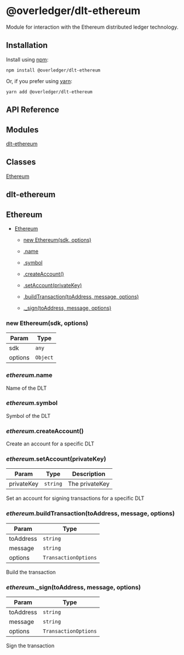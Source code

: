 # @overledger/dlt-ethereum

Module for interaction with the Ethereum distributed ledger technology.

## Installation

Install using [npm](https://www.npmjs.org/):
```
npm install @overledger/dlt-ethereum
```

Or, if you prefer using [yarn](https://yarnpkg.com/):

```
yarn add @overledger/dlt-ethereum
```

## API Reference

## Modules

<dl>
<dt><a href="#module_dlt-ethereum">dlt-ethereum</a></dt>
<dd></dd>
</dl>

## Classes

<dl>
<dt><a href="#Ethereum">Ethereum</a></dt>
<dd></dd>
</dl>

<a name="module_dlt-ethereum"></a>

## dlt-ethereum
<a name="Ethereum"></a>

## Ethereum

* [Ethereum](#Ethereum)

    * [new Ethereum(sdk, options)](#new_Ethereum_new)

    * [.name](#Ethereum+name)

    * [.symbol](#Ethereum+symbol)

    * [.createAccount()](#Ethereum+createAccount)

    * [.setAccount(privateKey)](#Ethereum+setAccount)

    * [.buildTransaction(toAddress, message, options)](#Ethereum+buildTransaction)

    * [._sign(toAddress, message, options)](#Ethereum+_sign)


<a name="new_Ethereum_new"></a>

### new Ethereum(sdk, options)

| Param | Type |
| --- | --- |
| sdk | <code>any</code> | 
| options | <code>Object</code> | 

<a name="Ethereum+name"></a>

### *ethereum*.name
Name of the DLT

<a name="Ethereum+symbol"></a>

### *ethereum*.symbol
Symbol of the DLT

<a name="Ethereum+createAccount"></a>

### *ethereum*.createAccount()
Create an account for a specific DLT

<a name="Ethereum+setAccount"></a>

### *ethereum*.setAccount(privateKey)

| Param | Type | Description |
| --- | --- | --- |
| privateKey | <code>string</code> | The privateKey |

Set an account for signing transactions for a specific DLT

<a name="Ethereum+buildTransaction"></a>

### *ethereum*.buildTransaction(toAddress, message, options)

| Param | Type |
| --- | --- |
| toAddress | <code>string</code> | 
| message | <code>string</code> | 
| options | <code>TransactionOptions</code> | 

Build the transaction

<a name="Ethereum+_sign"></a>

### *ethereum*._sign(toAddress, message, options)

| Param | Type |
| --- | --- |
| toAddress | <code>string</code> | 
| message | <code>string</code> | 
| options | <code>TransactionOptions</code> | 

Sign the transaction

